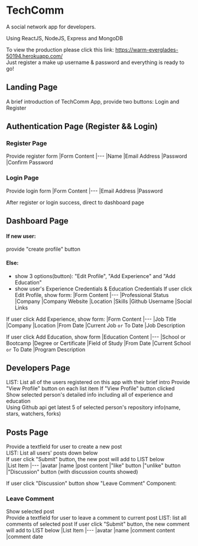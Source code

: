 # TechComm
A social network app for developers.

Using ReactJS, NodeJS, Express and MongoDB

To view the production please click this link: https://warm-everglades-50194.herokuapp.com/  
Just register a make up username & password and everything is ready to go!

## Landing Page
A brief introduction of TechComm App, provide two buttons: Login and Register

## Authentication Page (Register && Login)
### Register Page
Provide register form
|Form Content
|---
|Name
|Email Address
|Password
|Confirm Password

### Login Page
Provide login form
|Form Content
|---
|Email Address
|Password

After register or login success, direct to dashboard page

## Dashboard Page
#### If new user:
provide "create profile" button
#### Else:
* show 3 options(button): "Edit Profile", "Add Experience" and "Add Education"
* show user's Experience Credentials & Education Credentials
If user click Edit Profile, show form:
|Form Content
|---
|Professional Status
|Company
|Company Website
|Location
|Skills
|Github Username
|Social Links

If user click Add Experience, show form:
|Form Content
|---
|Job Title
|Company
|Location
|From Date
|Current Job `or` To Date
|Job Description

If user click Add Education, show form
|Education Content
|---
|School or Bootcamp
|Degree or Certificate
|Field of Study
|From Date
|Current School `or` To Date
|Program Description

## Developers Page
LIST: List all of the users registered on this app with their brief intro 
Provide "View Profile" button on each list item 
If "View Profile" button clicked  
Show selected person's detailed info including all of experience and education  
Using Github api get latest 5 of selected person's repository info(name, stars, watchers, forks)  

## Posts Page
Provide a textfield for user to create a new post  
LIST: List all users' posts down below  
If user click "Submit" button, the new post will add to LIST below  
|List Item
|---
|avatar
|name
|post content
|"like" button
|"unlike" button
|"Discussion" button (with discussion counts showed)

If user click "Discussion" button show "Leave Comment" Component:  

### Leave Comment
Show selected post  
Provide a textfield for user to leave a comment to current post
LIST: list all comments of selected post
If user click "Submit" button, the new comment will add to LIST below
|List Item
|---
|avatar
|name
|comment content
|comment date


